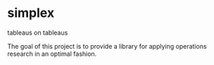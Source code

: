 # simplex
tableaus on tableaus

The goal of this project is to provide a library for applying operations research in an optimal fashion.

